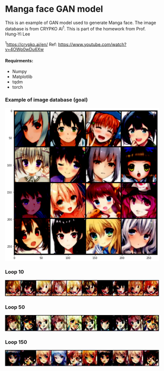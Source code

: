 # Manga face GAN model
This is an example of GAN model used to generate Manga face. 
The image database is from CRYPKO AI<sup>1</sup>.
This is part of the homework from Prof. Hung-Yi Lee


<sup>1</sup>https://crypko.ai/en/
Ref: https://www.youtube.com/watch?v=4OWp0wDu6Xw

#### Requirments:
* Numpy
* Matplotlib
* tqdm
* torch

### Example of image database (goal)
![image](https://github.com/tienhaohsieh/Manga_face_GAN/blob/master/crypko_images.png)
### Loop 10
![image](https://github.com/tienhaohsieh/Manga_face_GAN/blob/master/010.jpeg)
### Loop 50
![image](https://github.com/tienhaohsieh/Manga_face_GAN/blob/master/050.jpeg)
### Loop 150
![image](https://github.com/tienhaohsieh/Manga_face_GAN/blob/master/150.jpeg)
